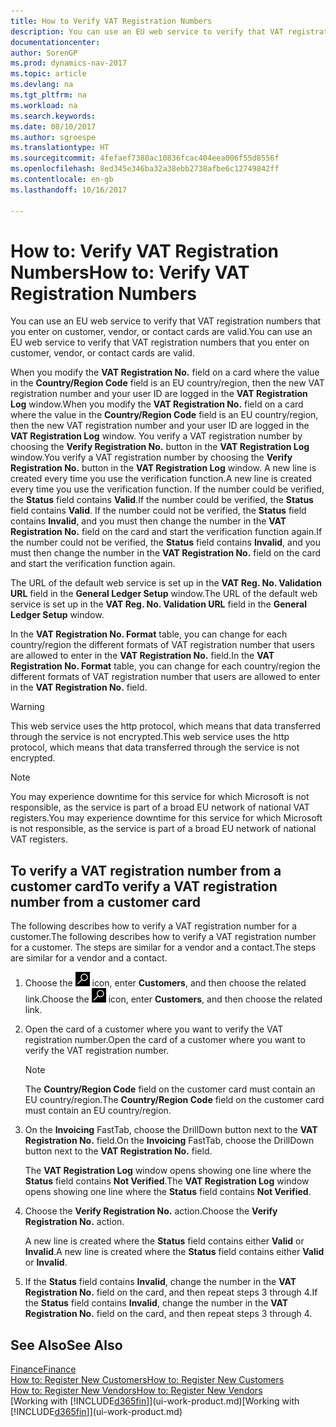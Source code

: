 ```yaml
---
title: How to Verify VAT Registration Numbers
description: You can use an EU web service to verify that VAT registration numbers that you enter on customer, vendor, or contact cards are valid.
documentationcenter: 
author: SorenGP
ms.prod: dynamics-nav-2017
ms.topic: article
ms.devlang: na
ms.tgt_pltfrm: na
ms.workload: na
ms.search.keywords: 
ms.date: 08/10/2017
ms.author: sgroespe
ms.translationtype: HT
ms.sourcegitcommit: 4fefaef7380ac10836fcac404eea006f55d8556f
ms.openlocfilehash: 8ed345e346ba32a38ebb2738afbe6c12749842ff
ms.contentlocale: en-gb
ms.lasthandoff: 10/16/2017

---
```

# <a name="how-to-verify-vat-registration-numbers"></a><span data-ttu-id="a8403-103">How to: Verify VAT Registration Numbers</span><span class="sxs-lookup"><span data-stu-id="a8403-103">How to: Verify VAT Registration Numbers</span></span>
<span data-ttu-id="a8403-104">You can use an EU web service to verify that VAT registration numbers that you enter on customer, vendor, or contact cards are valid.</span><span class="sxs-lookup"><span data-stu-id="a8403-104">You can use an EU web service to verify that VAT registration numbers that you enter on customer, vendor, or contact cards are valid.</span></span>  

 <span data-ttu-id="a8403-105">When you modify the **VAT Registration No.** field on a card where the value in the **Country/Region Code** field is an EU country/region, then the new VAT registration number and your user ID are logged in the **VAT Registration Log** window.</span><span class="sxs-lookup"><span data-stu-id="a8403-105">When you modify the **VAT Registration No.** field on a card where the value in the **Country/Region Code** field is an EU country/region, then the new VAT registration number and your user ID are logged in the **VAT Registration Log** window.</span></span> <span data-ttu-id="a8403-106">You verify a VAT registration number by choosing the **Verify Registration No.** button in the **VAT Registration Log** window.</span><span class="sxs-lookup"><span data-stu-id="a8403-106">You verify a VAT registration number by choosing the **Verify Registration No.** button in the **VAT Registration Log** window.</span></span> <span data-ttu-id="a8403-107">A new line is created every time you use the verification function.</span><span class="sxs-lookup"><span data-stu-id="a8403-107">A new line is created every time you use the verification function.</span></span> <span data-ttu-id="a8403-108">If the number could be verified, the **Status** field contains **Valid**.</span><span class="sxs-lookup"><span data-stu-id="a8403-108">If the number could be verified, the **Status** field contains **Valid**.</span></span> <span data-ttu-id="a8403-109">If the number could not be verified, the **Status** field contains **Invalid**, and you must then change the number in the **VAT Registration No.** field on the card and start the verification function again.</span><span class="sxs-lookup"><span data-stu-id="a8403-109">If the number could not be verified, the **Status** field contains **Invalid**, and you must then change the number in the **VAT Registration No.** field on the card and start the verification function again.</span></span>  

 <span data-ttu-id="a8403-110">The URL of the default web service is set up in the **VAT Reg. No. Validation URL** field in the **General Ledger Setup** window.</span><span class="sxs-lookup"><span data-stu-id="a8403-110">The URL of the default web service is set up in the **VAT Reg. No. Validation URL** field in the **General Ledger Setup** window.</span></span>  

 <span data-ttu-id="a8403-111">In the **VAT Registration No. Format** table, you can change for each country/region the different formats of VAT registration number that users are allowed to enter in the **VAT Registration No.** field.</span><span class="sxs-lookup"><span data-stu-id="a8403-111">In the **VAT Registration No. Format** table, you can change for each country/region the different formats of VAT registration number that users are allowed to enter in the **VAT Registration No.** field.</span></span>  

> [!WARNING]  
>  <span data-ttu-id="a8403-112">This web service uses the http protocol, which means that data transferred through the service is not encrypted.</span><span class="sxs-lookup"><span data-stu-id="a8403-112">This web service uses the http protocol, which means that data transferred through the service is not encrypted.</span></span>  

> [!NOTE]  
>  <span data-ttu-id="a8403-113">You may experience downtime for this service for which Microsoft is not responsible, as the service is part of a broad EU network of national VAT registers.</span><span class="sxs-lookup"><span data-stu-id="a8403-113">You may experience downtime for this service for which Microsoft is not responsible, as the service is part of a broad EU network of national VAT registers.</span></span>  

## <a name="to-verify-a-vat-registration-number-from-a-customer-card"></a><span data-ttu-id="a8403-114">To verify a VAT registration number from a customer card</span><span class="sxs-lookup"><span data-stu-id="a8403-114">To verify a VAT registration number from a customer card</span></span>  
<span data-ttu-id="a8403-115">The following describes how to verify a VAT registration number for a customer.</span><span class="sxs-lookup"><span data-stu-id="a8403-115">The following describes how to verify a VAT registration number for a customer.</span></span> <span data-ttu-id="a8403-116">The steps are similar for a vendor and a contact.</span><span class="sxs-lookup"><span data-stu-id="a8403-116">The steps are similar for a vendor and a contact.</span></span>   
1.  <span data-ttu-id="a8403-117">Choose the ![Search for Page or Report](media/ui-search/search_small.png "Search for Page or Report icon") icon, enter **Customers**, and then choose the related link.</span><span class="sxs-lookup"><span data-stu-id="a8403-117">Choose the ![Search for Page or Report](media/ui-search/search_small.png "Search for Page or Report icon") icon, enter **Customers**, and then choose the related link.</span></span>  

2.  <span data-ttu-id="a8403-118">Open the card of a customer where you want to verify the VAT registration number.</span><span class="sxs-lookup"><span data-stu-id="a8403-118">Open the card of a customer where you want to verify the VAT registration number.</span></span>  

    > [!NOTE]  
    >  <span data-ttu-id="a8403-119">The **Country/Region Code** field on the customer card must contain an EU country/region.</span><span class="sxs-lookup"><span data-stu-id="a8403-119">The **Country/Region Code** field on the customer card must contain an EU country/region.</span></span>  
3.  <span data-ttu-id="a8403-120">On the **Invoicing** FastTab, choose the DrillDown button next to the **VAT Registration No.** field.</span><span class="sxs-lookup"><span data-stu-id="a8403-120">On the **Invoicing** FastTab, choose the DrillDown button next to the **VAT Registration No.** field.</span></span>  

    <span data-ttu-id="a8403-121">The **VAT Registration Log** window opens showing one line where the **Status** field contains **Not Verified**.</span><span class="sxs-lookup"><span data-stu-id="a8403-121">The **VAT Registration Log** window opens showing one line where the **Status** field contains **Not Verified**.</span></span>  
4.  <span data-ttu-id="a8403-122">Choose the **Verify Registration No.** action.</span><span class="sxs-lookup"><span data-stu-id="a8403-122">Choose the **Verify Registration No.** action.</span></span>  

     <span data-ttu-id="a8403-123">A new line is created where the **Status** field contains either **Valid** or **Invalid**.</span><span class="sxs-lookup"><span data-stu-id="a8403-123">A new line is created where the **Status** field contains either **Valid** or **Invalid**.</span></span>  
5.  <span data-ttu-id="a8403-124">If the **Status** field contains **Invalid**, change the number in the **VAT Registration No.** field on the card, and then repeat steps 3 through 4.</span><span class="sxs-lookup"><span data-stu-id="a8403-124">If the **Status** field contains **Invalid**, change the number in the **VAT Registration No.** field on the card, and then repeat steps 3 through 4.</span></span>  

## <a name="see-also"></a><span data-ttu-id="a8403-125">See Also</span><span class="sxs-lookup"><span data-stu-id="a8403-125">See Also</span></span>  
[<span data-ttu-id="a8403-126">Finance</span><span class="sxs-lookup"><span data-stu-id="a8403-126">Finance</span></span>](finance.md)  
[<span data-ttu-id="a8403-127">How to: Register New Customers</span><span class="sxs-lookup"><span data-stu-id="a8403-127">How to: Register New Customers</span></span>](sales-how-register-new-customers.md)  
[<span data-ttu-id="a8403-128">How to: Register New Vendors</span><span class="sxs-lookup"><span data-stu-id="a8403-128">How to: Register New Vendors</span></span>](purchasing-how-register-new-vendors.md)  
<span data-ttu-id="a8403-129">[Working with [!INCLUDE[d365fin](includes/d365fin_md.md)]](ui-work-product.md)</span><span class="sxs-lookup"><span data-stu-id="a8403-129">[Working with [!INCLUDE[d365fin](includes/d365fin_md.md)]](ui-work-product.md)</span></span>

